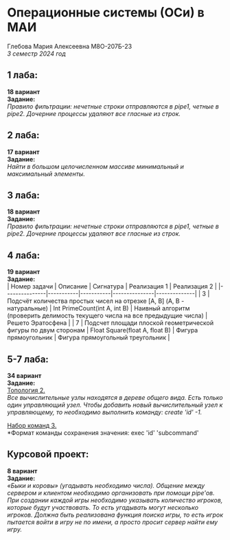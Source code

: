 # Операционные системы (ОСи) в МАИ
Глебова Мария Алексеевна М8О-207Б-23  
*3 семестр 2024 год*  

## 1 лаба:  
**18 вариант**  
**Задание:**  
*Правило фильтрации: нечетные строки отправляются в pipe1, четные в pipe2.
Дочерние процессы удаляют все гласные из строк.*  

## 2 лаба:  
**17 вариант**  
**Задание:**  
*Найти в большом целочисленном массиве минимальный и максимальный элементы.*

## 3 лаба:  
**18 вариант**  
**Задание:**  
*Правило фильтрации: нечетные строки отправляются в pipe1, четные в pipe2.
Дочерние процессы удаляют все гласные из строк.*  

## 4 лаба:  
**19 вариант**  
**Задание:**  
| Номер задачи	| Описание	| Сигнатура |	Реализация 1	| Реализация 2 |
|---------------|-----------|-----------|---------------|--------------|
| 3 | Подсчёт количества простых чисел на отрезке [A, B] (A, B - натуральные) |	Int PrimeCount(int A, int B) | Наивный алгоритм (проверить делимость текущего числа на все предыдущие числа) | Решето Эратосфена |
| 7 |	Подсчет площади плоской геометрической фигуры по двум сторонам |	Float Square(float A, float B) | Фигура прямоугольник | Фигура прямоугольный треугольник |

## 5-7 лаба:  
**34 вариант**  
**Задание:**  
<ins>Топология 2.</ins>  
*Все вычислительные узлы находятся в дереве общего вида. Есть только один управляющий узел. Чтобы добавить новый вычислительный узел к управляющему, то необходимо выполнить команду: create 'id' -1.*

<ins>Набор команд 3.</ins>  
*Формат команды сохранения значения: exec 'id' 'subcommand'  

## Курсовой проект:  
**8 вариант**  
**Задание:**  
*«Быки и коровы» (угадывать необходимо числа). Общение между сервером и клиентом необходимо организовать при помощи pipe'ов. При создании каждой игры необходимо указывать количество игроков, которые будут участвовать. То есть угадывать могут несколько игроков. Должна быть реализована функция поиска игры, то есть игрок пытается войти в игру не по имени, а просто просит сервер найти ему игру.*
